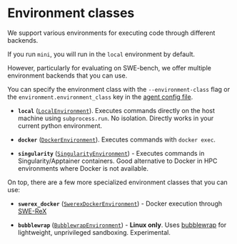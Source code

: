 # Environment classes

We support various environments for executing code through different backends.

If you run `mini`, you will run in the `local` environment by default.

However, particularly for evaluating on SWE-bench, we offer multiple environment backends that you can use.

You can specify the environment class with the `--environment-class` flag or the
`environment.environment_class` key in the [agent config file](yaml_configuration.md).

* **`local`** ([`LocalEnvironment`](../reference/environments/local.md)). Executes commands directly on the host machine using `subprocess.run`. No isolation. Directly works in your current python environment.

* **`docker`** ([`DockerEnvironment`](../reference/environments/docker.md)). Executes commands with `docker exec`.

* **`singularity`** ([`SingularityEnvironment`](../reference/environments/singularity.md)) - Executes commands in Singularity/Apptainer containers. Good alternative to Docker in HPC environments where Docker is not available.

On top, there are a few more specialized environment classes that you can use:

* **`swerex_docker`** ([`SwerexDockerEnvironment`](../reference/environments/swerex_docker.md)) - Docker execution through [SWE-ReX](https://github.com/swe-agent/swe-rex)

* **`bubblewrap`** ([`BubblewrapEnvironment`](../reference/environments/bubblewrap.md)) - **Linux only**. Uses [bubblewrap](https://github.com/containers/bubblewrap) for lightweight, unprivileged sandboxing. Experimental.
